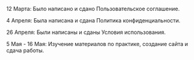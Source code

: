 12 Марта: Было написано и сдано Пользовательское соглашение.

4 Апреля: Была написана и сдана Политика конфиденциальности.

26 Апреля: Были написаны и сданы Условия использования.

5 Мая - 16 Мая: Изучение материалов по практике, создание сайта и сдача работы.
